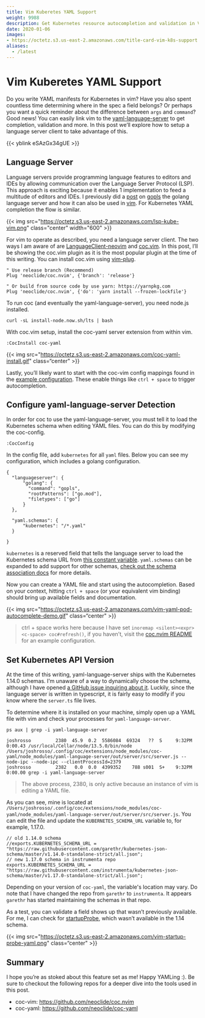 ```yaml
---
title: Vim Kuberetes YAML Support
weight: 9988
description: Get Kubernetes resource autocompletion and validation in Vim.
date: 2020-01-06
images:
- https://octetz.s3.us-east-2.amazonaws.com/title-card-vim-k8s-support.png
aliases:
  - /latest
---
```


# Vim Kuberetes YAML Support

Do you write YAML manifests for Kubernetes in vim? Have you also spent
countless time determining where in the spec a field belongs? Or perhaps you
want a quick reminder about the difference between `args` and `command`?
Good news! You can easily link vim to the
[yaml-language-server](https://github.com/redhat-developer/yaml-language-server)
to get completion, validation and more. In this post we’ll explore how to setup
a language server client to take advantage of this.

{{< yblink eSAzGx34gUE >}}

## Language Server

Language servers provide programming language features to editors and IDEs by
allowing communication over the Language Server Protocol (LSP). This approach is
exciting because it enables 1 implementation to feed a multitude of editors and
IDEs.  I previously did a
[post](https://octetz.com/docs/2019/2019-04-24-vim-as-a-go-ide) on
[gopls](https://github.com/golang/tools/blob/master/gopls/doc/user.md) the
golang language server and how it can also be used in
[vim](octetz.com/docs/2019/2019-04-24-vim-as-a-go-ide/). For Kubernetes YAML
completion the flow is similar.

{{< img src="https://octetz.s3.us-east-2.amazonaws.com/lsp-kube-vim.png"
class="center" width="600" >}}

For vim to operate as described, you need a language server client. The two ways
I am aware of are
[LanguageClient-neovim](https://github.com/autozimu/LanguageClient-neovim) and
[coc.vim](https://github.com/autozimu/LanguageClient-neovim). In this post, I’ll
be showing the coc.vim plugin as it is the most popular plugin at the time of
this writing. You can install coc.vim using
[vim-plug](https://github.com/junegunn/vim-plug).

```
" Use release branch (Recommend)
Plug 'neoclide/coc.nvim', {'branch': 'release'}

" Or build from source code by use yarn: https://yarnpkg.com
Plug 'neoclide/coc.nvim', {'do': 'yarn install --frozen-lockfile'}
```

To run coc (and eventually the yaml-language-server), you need node.js
installed.

```
curl -sL install-node.now.sh/lts | bash
```

With coc.vim setup, install the coc-yaml server extension from within vim.

```
:CocInstall coc-yaml
```



{{< img src="https://octetz.s3.us-east-2.amazonaws.com/coc-yaml-install.gif" class=“center" >}}

Lastly, you’ll likely want to start with the coc-vim config mappings found in
the [example
configuration](https://github.com/neoclide/coc.nvim#example-vim-configuration).
These enable things like `ctrl + space` to trigger autocompletion.

## Configure yaml-language-server Detection

In order for coc to use the yaml-language-server, you must tell it to load the
Kubernetes schema when editing YAML files. You can do this by modifying the
coc-config.

```
:CocConfig
```

In the config file, add `kubernetes` for all `yaml` files. Below you can see my
configuration, which includes a golang configuration.

```
{
  "languageserver": {
      "golang": {
        "command": "gopls",
        "rootPatterns": ["go.mod"],
        "filetypes": ["go"]
      }
  },

  "yaml.schemas": {
      "kubernetes": "/*.yaml"
  }

}
```

`kubernetes` is a reserved field that tells the language server to load the
Kubernetes schema URL from [this constant
variable](https://github.com/redhat-developer/yaml-language-server/blob/18bd5693ef8a2aeb23e2172be481edc41809f718/src/server.ts#L32).
`yaml.schemas` can be expanded to add support for other schemas, [check out the
schema association
docs](https://github.com/redhat-developer/yaml-language-server#more-examples-of-schema-association)
for more details.

Now you can create a YAML file and start using the autocompletion. Based on your
context, hitting `ctrl + space` (or your equivalent vim binding) should bring up
available fields and documentation.



{{< img
src="https://octetz.s3.us-east-2.amazonaws.com/vim-yaml-pod-autocomplete-demo.gif"
class=“center" >}}

> ctrl + space works here because I have set `inoremap <silent><expr> <c-space>
> coc#refresh()`, if you haven’t, visit the [coc.nvim
> README](https://github.com/neoclide/coc.nvim#example-vim-configuration) for an
> example configuration.

## Set Kubernetes API Version

At the time of this writing, yaml-language-server ships with the Kubernetes
1.14.0 schemas. I’m unaware of a way to dynamically choose the schema, although
I have opened [a GitHub issue inquiring about
it](https://github.com/redhat-developer/yaml-language-server/issues/211).
Luckily, since the language server is written in typescript, it is fairly easy
to modify if you know where the `server.ts` file lives.

To determine where it is installed on your machine, simply open up a YAML file
with vim and check your processes for `yaml-language-server`.

```
ps aux | grep -i yaml-language-server
```

```
joshrosso         2380  45.9  0.2  5586084  69324   ??  S     9:32PM   0:00.43 /usr/local/Cellar/node/13.5.0/bin/node /Users/joshrosso/.config/coc/extensions/node_modules/coc-yaml/node_modules/yaml-language-server/out/server/src/server.js --node-ipc --node-ipc --clientProcessId=2379
joshrosso         2382   0.0  0.0  4399352    788 s001  S+    9:32PM   0:00.00 grep -i yaml-language-server
```

> The above process, 2380, is only active because an instance of vim is editing
> a YAML file.

As you can see, mine is located at
`/Users/joshrosso/.config/coc/extensions/node_modules/coc-yaml/node_modules/yaml-language-server/out/server/src/server.js`.
You can edit the file and update the `KUBERNETES_SCHEMA_URL` variable to, for
example, 1.17.0.

```
// old 1.14.0 schema
//exports.KUBERNETES_SCHEMA_URL = "https://raw.githubusercontent.com/garethr/kubernetes-json-schema/master/v1.14.0-standalone-strict/all.json";
// new 1.17.0 schema in instrumenta repo
exports.KUBERNETES_SCHEMA_URL = "https://raw.githubusercontent.com/instrumenta/kubernetes-json-schema/master/v1.17.0-standalone-strict/all.json";
```

Depending on your version of `coc-yaml`, the variable's location may vary. Do
note that I have changed the repo from `garethr` to `instrumenta`. It appears
`garethr` has started maintaining the schemas in that repo.

As a test, you can validate a field shows up that wasn’t previously available.
For me, I can check for
[startupProbe](https://kubernetes.io/docs/concepts/workloads/pods/pod-lifecycle/#container-probes),
which wasn’t available in the 1.14 schema.



{{< img
src="https://octetz.s3.us-east-2.amazonaws.com/vim-startup-probe-yaml.png"
class=“center" >}}

## Summary

I hope you’re as stoked about this feature set as me! Happy YAMLing :). Be sure
to checkout the following repos for a deeper dive into the tools used in this
post.

* coc-vim: https://github.com/neoclide/coc.nvim
* coc-yaml: https://github.com/neoclide/coc-yaml
